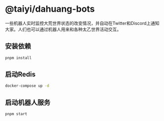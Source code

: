 # @taiyi/dahuang-bots

一些机器人实时监控大荒世界状态的改变情况，并自动在Twitter和Discord上通知大家。人们也可以通过机器人用来和各种太乙世界活动交互。

## 安装依赖

```sh
pnpm install
```

## 启动Redis

```sh
docker-compose up -d
```

## 启动机器人服务

```sh
pnpm start
```
